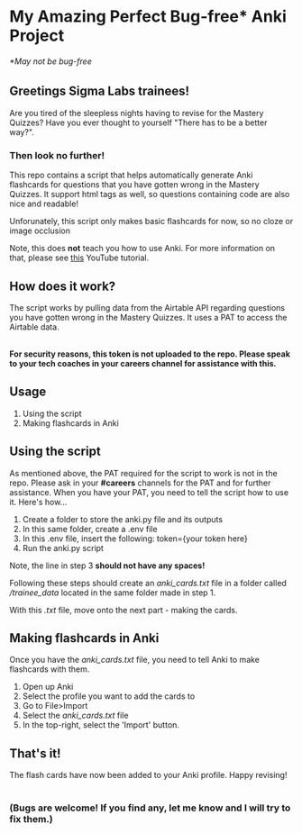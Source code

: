 <h1>My Amazing Perfect Bug-free* Anki Project</h1>
<h6>*May not be bug-free</h6>

<h2>Greetings Sigma Labs trainees!</h2>

Are you tired of the sleepless nights having to revise for the Mastery Quizzes? 
Have you ever thought to yourself "There has to be a better way?".

<h3>Then look no further!</h3>

This repo contains a script that helps automatically generate Anki flashcards for questions that you have gotten wrong in the Mastery Quizzes. It support html tags as well, so questions containing code are also nice and readable! 

Unforunately, this script only makes basic flashcards for now, so no cloze or image occlusion

Note, this does **not** teach you how to use Anki. For more information on that, please see <a href="https://www.youtube.com/watch?v=WmPx333n5UQ">this</a> YouTube tutorial.
<h2>How does it work?</h2>
The script works by pulling data from the Airtable API regarding questions you have gotten wrong in the Mastery Quizzes. It uses a PAT to access the Airtable data.

<br> **For security reasons, this token is not uploaded to the repo. Please speak to your tech coaches in your careers channel for assistance with this.** </br>

<h2>Usage</h2>
<ol>
  <li>Using the script</li>
  <li>Making flashcards in Anki</li>
</ol> 

<h2>Using the script</h2>

As mentioned above, the PAT required for the script to work is not in the repo. Please ask in your **#careers** channels for the PAT and for further assistance. When you have your PAT, you need to tell the script how to use it. Here's how...

<ol>
  <li>Create a folder to store the anki.py file and its outputs</li>
  <li>In this same folder, create a .env file</li>
  <li>In this .env file, insert the following: token={your token here}</li>
  <li>Run the anki.py script</li> 
</ol> 

Note, the line in step 3 <strong>should not have any spaces!</strong>

Following these steps should create an _anki_cards.txt_ file in a folder called _/trainee_data_ located in the same folder made in step 1. 

With this _.txt_ file, move onto the next part - making the cards.

<h2>Making flashcards in Anki</h2>

Once you have the <em>anki_cards.txt</em> file, you need to tell Anki to make flashcards with them.
<ol>
  <li>Open up Anki</li>
  <li>Select the profile you want to add the cards to</li>
  <li>Go to File>Import</li>
  <li>Select the <em>anki_cards.txt</em> file</li>
  <li>In the top-right, select the 'Import' button.</li>
</ol>
  
<h2>That's it!</h2>

The flash cards have now been added to your Anki profile. Happy revising!
<br></br>
<h3>(Bugs are welcome! If you find any, let me know and I will try to fix them.)</h3>
